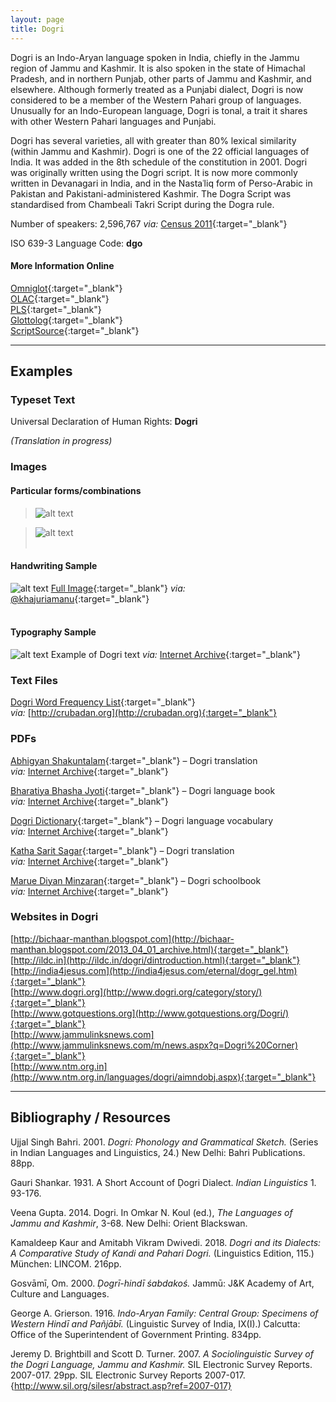 ```yaml
---
layout: page
title: Dogri
---
```


Dogri is an Indo-Aryan language spoken in India, chiefly in the Jammu region of Jammu and Kashmir. It is also spoken in the state of Himachal Pradesh, and in northern Punjab, other parts of Jammu and Kashmir, and elsewhere. Although formerly treated as a Punjabi dialect, Dogri is now considered to be a member of the Western Pahari group of languages. Unusually for an Indo-European language, Dogri is tonal, a trait it shares with other Western Pahari languages and Punjabi.

Dogri has several varieties, all with greater than 80% lexical similarity (within Jammu and Kashmir). Dogri is one of the 22 official languages of India. It was added in the 8th schedule of the constitution in 2001. Dogri was originally written using the Dogri script. It is now more commonly written in Devanagari in India, and in the Nastaʿliq form of Perso-Arabic in Pakistan and Pakistani-administered Kashmir. The Dogra Script was standardised from Chambeali Takri Script during the Dogra rule.

Number of speakers: 2,596,767 *via:* [Census 2011](../devanagari-overview/Census-of-India-2011-Language.pdf){:target="_blank"}  

ISO 639-3 Language Code: **dgo**  

#### More Information Online

[Omniglot](https://omniglot.com/writing/takri.htm){:target="_blank"}  
[OLAC](http://www.language-archives.org/language/doi){:target="_blank"}  
[PLS](http://www.peopleslinguisticsurvey.org/bhasha-sample.aspx?id=120){:target="_blank"}  
[Glottolog](https://glottolog.org/resource/languoid/id/dogr1250){:target="_blank"}  
[ScriptSource](https://www.scriptsource.org/cms/scripts/page.php?item_id=language_detail&key=doi){:target="_blank"}

-----

## Examples

### Typeset Text

Universal Declaration of Human Rights: **Dogri**

*(Translation in progress)*


### Images

#### Particular forms/combinations

>![alt text](/images/01.png)  

>![alt text](/images/02.png)  
 &nbsp;  


#### Handwriting Sample

![alt text](/images/Dogri-handwriting-01.png)
[Full Image](/images/Dogri-handwriting-01.jpg){:target="_blank"} *via:* [@khajuriamanu](https://twitter.com/khajuriamanu/status/1070223433680781312){:target="_blank"}  
&nbsp;  


#### Typography Sample

![alt text](/images/dogri.png)
Example of Dogri text
*via:* [Internet Archive](https://archive.org/details/dli.language.0932){:target="_blank"}


### Text Files

[Dogri Word Frequency List](/basic-info/dogri-word-frequency.txt){:target="_blank"}  
*via:* [http://crubadan.org](http://crubadan.org){:target="_blank"}


### PDFs

[Abhigyan Shakuntalam](/samples/Dogri-01.pdf){:target="_blank"} – Dogri translation  
*via:* [Internet Archive](https://archive.org/details/abhigyan-shakuntalam-dogri-translation-shyam-lal-sharma){:target="_blank"}

[Bharatiya Bhasha Jyoti](/samples/Dogri-02.pdf){:target="_blank"} – Dogri language book  
*via:* [Internet Archive](https://archive.org/details/dli.language.1593){:target="_blank"}

[Dogri Dictionary](/samples/Dogri-03.pdf){:target="_blank"} – Dogri language vocabulary  
*via:* [Internet Archive](https://archive.org/details/dli.language.2339){:target="_blank"}

[Katha Sarit Sagar](/samples/Dogri-04.pdf){:target="_blank"} – Dogri translation  
*via:* [Internet Archive](https://archive.org/details/kathasaritsagariiidogritranslationjkcultureacademy){:target="_blank"}

[Marue Diyan Minzaran](/samples/Dogri-05.pdf){:target="_blank"} – Dogri schoolbook  
*via:* [Internet Archive](https://archive.org/details/marue-diyan-minzaran-9th-and-10th-dogri-jk-riyasti-school-shiksha-board){:target="_blank"}


### Websites in Dogri

[http://bichaar-manthan.blogspot.com](http://bichaar-manthan.blogspot.com/2013_04_01_archive.html){:target="_blank"}  
[http://ildc.in](http://ildc.in/dogri/dintroduction.html){:target="_blank"}  
[http://india4jesus.com](http://india4jesus.com/eternal/dogr_gel.htm){:target="_blank"}  
[http://www.dogri.org](http://www.dogri.org/category/story/){:target="_blank"}  
[http://www.gotquestions.org](http://www.gotquestions.org/Dogri/){:target="_blank"}  
[http://www.jammulinksnews.com](http://www.jammulinksnews.com/m/news.aspx?q=Dogri%20Corner){:target="_blank"}  
[http://www.ntm.org.in](http://www.ntm.org.in/languages/dogri/aimndobj.aspx){:target="_blank"}


-----

## Bibliography / Resources

Ujjal Singh Bahri. 2001. *Dogri: Phonology and Grammatical Sketch.* (Series in Indian Languages and Linguistics, 24.) New Delhi: Bahri Publications. 88pp.

Gauri Shankar. 1931. A Short Account of Ḍogri Dialect. *Indian Linguistics* 1. 93-176.

Veena Gupta. 2014. Dogri. In Omkar N. Koul (ed.), *The Languages of Jammu and Kashmir*, 3-68. New Delhi: Orient Blackswan.

Kamaldeep Kaur and Amitabh Vikram Dwivedi. 2018. *Dogri and its Dialects: A Comparative Study of Kandi and Pahari Dogri.* (Linguistics Edition, 115.) München: LINCOM. 216pp.

Gosvāmī, Om. 2000. *Ḍogrī-hindī śabdakoś.* Jammū: J&K Academy of Art, Culture and Languages.

George A. Grierson. 1916. *Indo-Aryan Family: Central Group: Specimens of Western Hindī and Pañjābī.* (Linguistic Survey of India, IX(I).) Calcutta: Office of the Superintendent of Government Printing. 834pp.

Jeremy D. Brightbill and Scott D. Turner. 2007. *A Sociolinguistic Survey of the Dogri Language, Jammu and Kashmir.* SIL Electronic Survey Reports. 2007-017. 29pp. SIL Electronic Survey Reports 2007-017. {http://www.sil.org/silesr/abstract.asp?ref=2007-017}
